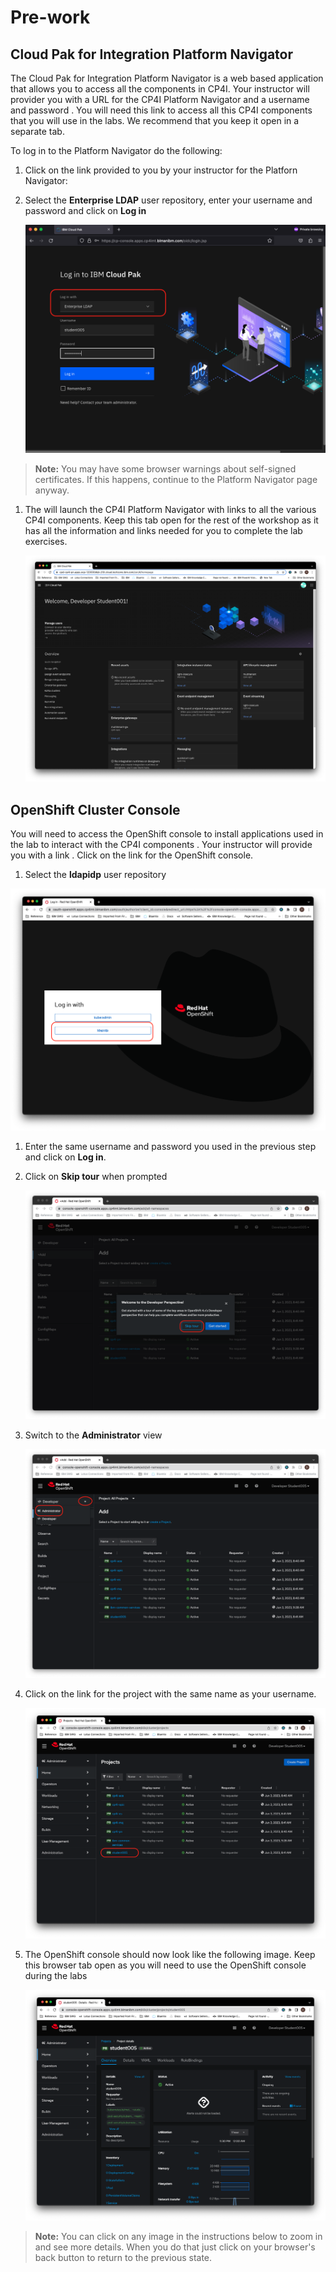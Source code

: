 # Pre-work


## Cloud Pak for Integration Platform Navigator

The Cloud Pak for Integration Platform Navigator is a web based application that  allows you to access all the components in CP4I.  Your instructor will provider you with a URL for the CP4I  Platform Navigator and a username and password . You will need this link to access all  this CP4I components that you will use in the labs. We recommend that you keep it open in a separate tab. 

To log in to the  Platform Navigator do the following:

1.  Click on the link provided to you by your instructor for the Platforn Navigator:


1. Select the **Enterprise LDAP** user repository, enter your username and password and click on **Log in**

    [![](images/pn-login.png)](images/pn-login.png)

>**Note:** You may have some browser warnings about self-signed certificates. If this happens, continue to the Platform Navigator page anyway. 

1. The will launch the CP4I Platform Navigator with links to all the various CP4I components. Keep this tab open for the rest of the workshop as it has all the information and links needed for you to complete the lab exercises.

    [![](images/pn-landing-page.png)](images/pn-landing-page.png)


## OpenShift Cluster Console

You will need to access the OpenShift console  to install applications used in the lab to interact with the CP4I components . Your instructor will provide you with a link . Click on the link for the  OpenShift console.

1. Select the **ldapidp** user repository

  [![](images/ocp-login.png)](images/ocp-login.png)

1. Enter the same username and password you used in the previous step and click on **Log in**.

1. Click on **Skip tour** when prompted 

   [![](images/skip-tour.png)](images/skip-tour.png)

1. Switch to the **Administrator** view 

   [![](images/admin-view.png)](images/admin-view.png)

1. Click on the link for the project with the same name as your username.

   [![](images/student-project.png)](images/student-project.png)

1. The OpenShift console should now look like the following image. Keep this browser tab open as you will need to use the OpenShift console during the labs

   [![](images/ocp-console.png)](images/ocp-console.png)

>**Note:** You can click on any image in the instructions below to zoom in and see more details. When you do that just click on your browser's back button to return to the previous state.